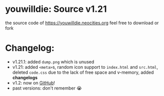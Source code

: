 # youwilldie: Source v1.21
the source code of https://youwilldie.neocities.org
feel free to download or fork
# Changelog:
 * v1.21.1: added `dump.png` which is unused
 * v1.21: added `<meta>`s, random icon support to `index.html` and `src.html`, deleted `code.css` due to the lack of free space and v-memory, added **changelogs**
 * v1.2: now on <a href="https://github.com/topics/how-to-die">GitHub</a>!
 * past versions: don't remember 😭
